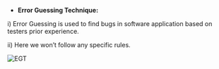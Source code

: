 ﻿- **Error Guessing Technique:**

i) Error Guessing is used to find bugs in software application based on testers prior experience. 

ii)  Here we won’t follow any specific rules.



![EGT](https://github.com/rhushikesh2000/JAVA_TUTORIAL_/assets/142867318/3424b9f6-661f-4829-8b46-ac8304b0904f)
